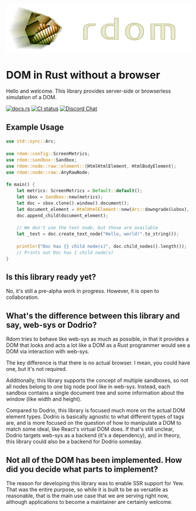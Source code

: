 ![rdom logo](rdom-logo.png)

DOM in Rust without a browser
===

Hello and welcome. This library provides server-side or browserless simulation of a DOM.

[<img alt="docs.rs" src="https://docs.rs/rdom/badge.svg" />](https://docs.rs/rdom/latest/rdom/)
[<img alt="CI status" src="https://github.com/philip-peterson/rust-rdom/actions/workflows/ci.yml/badge.svg?branch=master" />](https://github.com/philip-peterson/rust-rdom/actions/workflows/ci.yml?query=branch%3Amaster)
[![Discord Chat](https://img.shields.io/discord/826351203637133373.svg)](https://discord.gg/a6AWa35Sj8)

Example Usage
---

```rust
use std::sync::Arc;

use rdom::config::ScreenMetrics;
use rdom::sandbox::Sandbox;
use rdom::node::raw::element::{HtmlHtmlElement, HtmlBodyElement};
use rdom::node::raw::AnyRawNode;

fn main() {
    let metrics: ScreenMetrics = Default::default();
    let sbox = Sandbox::new(metrics);
    let doc = sbox.clone().window().document();
    let document_element = HtmlHtmlElement::new(Arc::downgrade(&sbox), ());
    doc.append_child(document_element);

    // We don't use the text node, but those are available
    let _text = doc.create_text_node("Hello, world!".to_string());

    println!("Doc has {} child node(s)", doc.child_nodes().length());
    // Prints out Doc has 1 child node(s)
}
```

Is this library ready yet?
----
No, it's still a pre-alpha work in progress. However, it is open to collaboration.

What's the difference between this library and say, web-sys or Dodrio?
-----
Rdom tries to behave like web-sys as much as possible, in that it provides a DOM
that looks and acts a lot like a DOM as a Rust programmer would see a DOM via interaction
with web-sys.

The key difference is that there is no actual browser. I mean, you could have one, but it's not
required.

Additionally, this library supports the concept of multiple sandboxes, so not all nodes belong
to one big node pool like in web-sys. Instead, each sandbox contains a single document tree and
some information about the window (like width and height).

Compared to Dodrio, this library is focused much more on the actual DOM element types. Dodrio
is basically agnostic to what different types of tags are, and is more focused on the question
of how to manipulate a DOM to match some ideal, like React's virtual DOM does. If that's still
unclear, Dodrio targets web-sys as a backend (it's a dependency), and in theory, this library
could also be a backend for Dodrio someday.

Not all of the DOM has been implemented. How did you decide what parts to implement?
----

The reason for developing this library was to enable SSR support for Yew. That was the entire
purpose, so while it is built to be as versatile as reasonable, that is the main use case that
we are serving right now, although applications to become a maintainer are certainly welcome.
